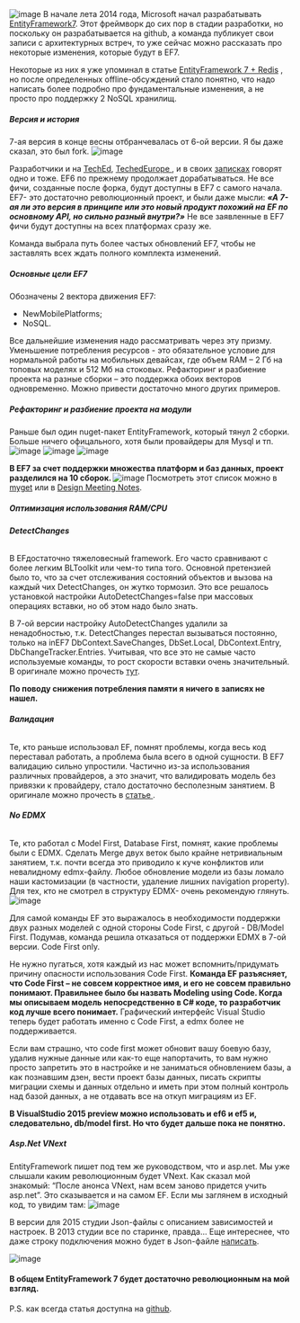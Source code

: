 <img src="http://habrastorage.org/files/a54/bc0/a6b/a54bc0a6be004778922c60227fe7c96e.png" alt="image"/>
В начале лета 2014 года, Microsoft начал разрабатывать <a href="https://github.com/aspnet/EntityFramework">EntityFramework7</a>. Этот фреймворк до сих пор в стадии разработки, но поскольку он разрабатывается на github, а команда публикует свои записи с архитектурных встреч, то уже сейчас можно рассказать про некоторые изменения, которые будут в EF7.

Некоторые из них я уже упоминал в статье <a href="http://habrahabr.ru/post/111542/">EntityFramework 7 +  Redis</a> , но после определенных offline-обсуждений стало понятно, что надо написать более подробно про фундаментальные изменения, а не просто про поддержку 2 NoSQL хранилищ. 
<habracut/>
<h5><b>Версия и история</b></h5>
7-ая версия в конце весны отбранчевалась от 6-ой версии. Я бы даже сказал, это был fork.
<img src="http://habrastorage.org/files/2f0/65d/4ba/2f065d4ba61e4d06b362448987f42bf3.png" alt="image"/>

Разработчики и на <a href="http://channel9.msdn.com/Events/TechEd/NorthAmerica/2014/DEV-B417">TechEd</a>, <a href="http://channel9.msdn.com/Events/TechEd/Europe/2014/DEV-B332">TechedEurope </a>, и в своих <a href="http://blogs.msdn.com/b/adonet/archive/2014/10/27/ef7-v1-or-v7.aspx">записках</a> говорят одно и тоже. 
EF6 по прежнему продолжает дорабатываться. Не все фичи, созданные после форка, будут доступны в EF7 с самого начала. EF7- это достаточно революционный проект, и были даже мысли: 
<i><b>«А 7-ая ли это версия в принципе или это новый продукт похожий на EF по основному API, но сильно разный внутри?»</b></i> Не все заявленные в EF7 фичи будут доступны на всех платформах сразу же.

Команда выбрала путь более частых обновлений EF7, чтобы не заставлять всех ждать полного комплекта изменений.

<h5><b>Основные цели EF7</b></h5>
Обозначены 2 вектора движения EF7:
<ul>
	<li>NewMobilePlatforms;</li>
	<li>NoSQL.</li>
</ul>
Все дальнейшие изменения надо рассматривать через эту призму.
Уменьшение потребления ресурсов - это обязательное условие для нормальной работы на мобильных девайсах, где объем RAM – 2 Гб на топовых моделях и 512 Мб на стоковых. Рефакторинг и разбиение проекта на разные сборки – это поддержка обоих векторов одновременно. Можно привести достаточно много других примеров.

<h5><b>Рефакторинг и разбиение проекта на модули</b> </h5>
Раньше был один nuget-пакет EntityFramework, который тянул 2 сборки. Больше ничего офицального, хотя были провайдеры для Mysql и тп.
<spoiler title="Выглядело достаточно просто">
<img src="http://habrastorage.org/files/b45/cbf/8b2/b45cbf8b2d9644debf63c9c94e22f561.png" alt="image"/>
<img src="http://habrastorage.org/files/8b5/c25/754/8b5c2575487e4f06998bbe76b01c1563.png" alt="image"/>
<img src="http://habrastorage.org/files/4c4/9e9/2ce/4c49e92cef5d4a7c81ca30c8031d1f0a.png" alt="image"/>
</spoiler>

<b>В EF7 за счет поддержки множества платформ и баз данных, проект разделился на 10 сборок. </b>
<img src="http://habrastorage.org/files/275/402/ca1/275402ca1e784d79a0a23ea6634b53c1.png" alt="image"/>
Посмотреть этот список можно в <a href="https://www.myget.org/gallery/aspnetvnext">myget</a> или в <a href="https://github.com/aspnet/EntityFramework/wiki/Design-Meeting-Notes:-November-20,-2014#ef-nuget-packages">Design Meeting Notes</a>.

<h5><b>Оптимизация использования RAM/CPU</b></h5>
<h6><b>DetectChanges</b></h6>
В EFдостаточно тяжеловесный framework. Его часто сравнивают с более легким BLToolkit или чем-то типа того. 
Основной претензией было то, что за счет отслеживания состояний объектов и вызова на каждый чих DetectChanges, он жутко тормозил. 
Это все решалось установкой настройки AutoDetectChanges=false при массовых операциях вставки, но об этом надо было знать.

В 7-ой версии настройку AutoDetectChanges удалили за ненадобностью, т.к. DetectChanges перестал вызываться постоянно, только на inEF7 DbContext.SaveChanges, DbSet.Local, DbContext.Entry, DbChangeTracker.Entries. Учитывая, что все это не самые часто используемые команды, то рост скорости вставки очень значительный. В оригинале можно прочесть <a href="https://github.com/aspnet/EntityFramework/wiki/Design-Meeting-Notes:-October-30,-2014#automatic-detectchanges">тут</a>.

<b>По поводу снижения потребления памяти  я ничего в записях не нашел.</b>

<h6><b>Валидация</b></h6>
Те, кто раньше использовал EF, помнят проблемы, когда весь код переставал работать, а проблема была всего в одной сущности. В EF7 валидацию сильно упростили. Частично из-за использования различных провайдеров, а это значит, что валидировать модель без привязки к провайдеру, стало достаточно бесполезным занятием. В оригинале можно прочесть в <a href="https://github.com/aspnet/EntityFramework/wiki/Entity-Framework-Design-Meeting-Notes---July-17,-2014#model-validation">статье </a>.

<h6><b>No EDMX</b></h6>
Те, кто работал с Model First, Database First, помнят, какие проблемы были с EDMX. Сделать Merge двух веток было крайне нетривиальным занятием, т.к. почти всегда это приводило к куче конфликтов или невалидному edmx-файлу. Любое обновление модели из базы ломало наши кастомизации (в частности, удаление лишних navigation property).
Для тех, кто не смотрел в структуру EDMX- очень рекомендую глянуть. 
<spoiler title="Маленький пример для 3 табличек буквально:">
<img src="http://habrastorage.org/files/2eb/618/784/2eb61878443b415c84eb10b1efb378bf.png" alt="image"/>
</spoiler>

Для самой команды EF это выражалось в необходимости поддержки двух разных моделей с одной стороны Code First, с другой - DB/Model First. Подумав, команда решила отказаться от поддержки EDMX в 7-ой версии. Code First only.

Не нужно пугаться, хотя каждый из нас может вспомнить/придумать причину опасности использования Code First. <b>Команда EF разъясняет, что Code First – не совсем корректное имя, и его не совсем правильно понимают. Правильнее было бы назвать Modeling using Code. Когда мы описываем модель непосредственно в C# коде, то разработчик код лучше всего понимает.</b> Графический интерфейс Visual Studio теперь будет работать именно с Code First, а edmx более не поддерживается. 

Если вам страшно, что code first может обновит вашу боевую базу, удалив нужные данные или как-то еще напортачить, то вам нужно просто запретить это в настройке и не заниматься обновлением базы, а как познавшим дзен, вести проект базы данных, писать скрипты миграции схемы и данных отдельно и иметь при этом полный контроль над базой данных, а не отдавать все на откуп миграциям из EF.

<b>В VisualStudio 2015 preview можно использовать и ef6 и ef5 и, следовательно, db/model first. Но что будет дальше пока не понятно.</b>

<h5><b>Asp.Net VNext</b></h5>
EntityFramework пишет под тем же руководством, что и asp.net. Мы уже слышали каким революционным будет VNext. Как сказал мой знакомый: “После анонса VNext, нам всем заново придется учить asp.net”. Это сказывается и на самом EF. Если мы заглянем в исходный код, то увидим там:
<img src="http://habrastorage.org/files/e3b/678/43c/e3b67843c78f447da1e079d45f65be75.png" alt="image"/>

В версии для 2015 студии Json-файлы с описанием зависимостей и настроек. В 2013 студии все по старинке, правда…
Еще интереснее, что даже строку подключения можно будет в Json-файле <a href="https://github.com/aspnet/EntityFramework/wiki/Configuring-a-DbContext">написать</a>. 

<img src="http://habrastorage.org/files/ee7/cef/7cc/ee7cef7cc8844abfbb43099f27ab56ac.png" alt="image"/>

<h4><b>В общем EntityFramework 7 будет достаточно революционным на мой взгляд.</b></h4>

P.S. как всегда статья доступна на <a href="https://github.com/SychevIgor/blog/tree/master/Entityframework7/Core">github</a>.
